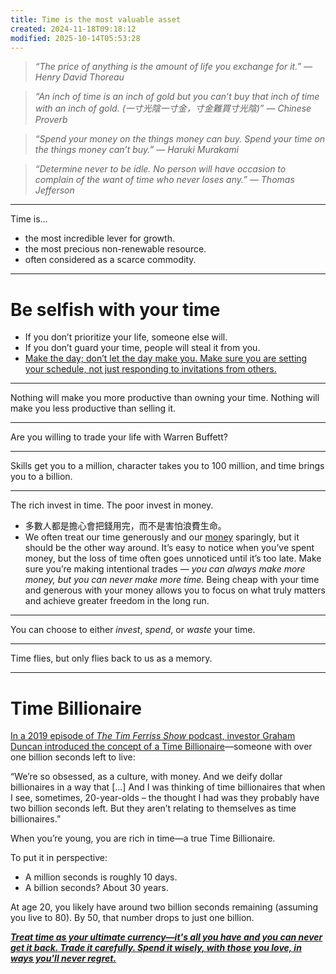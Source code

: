```yaml
---
title: Time is the most valuable asset
created: 2024-11-18T09:18:12
modified: 2025-10-14T05:53:28
---
```


> _“The price of anything is the amount of life you exchange for it.” — Henry David Thoreau_

> _“An inch of time is an inch of gold but you can’t buy that inch of time with an inch of gold. (一寸光陰一寸金，寸金難買寸光陰)” — Chinese Proverb_

> _“Spend your money on the things money can buy. Spend your time on the things money can’t buy.” — Haruki Murakami_

> _“Determine never to be idle. No person will have occasion to complain of the want of time who never loses any.” — Thomas Jefferson_

---

Time is…

* the most incredible lever for growth.
* the most precious non-renewable resource.
* often considered as a scarce commodity.

---

# Be selfish with your time

* If you don’t prioritize your life, someone else will.
* If you don’t guard your time, people will steal it from you.
* [Make the day; don’t let the day make you. Make sure you are setting your schedule, not just responding to invitations from others.](https://www.nytimes.com/2022/06/02/opinion/david-brooks-life-hacks.html)

---

Nothing will make you more productive than owning your time. Nothing will make you less productive than selling it.

---

Are you willing to trade your life with Warren Buffett?

---

Skills get you to a million, character takes you to 100 million, and time brings you to a billion.

---

The rich invest in time. The poor invest in money.

* 多數人都是擔心會把錢用完，而不是害怕浪費生命。
* We often treat our time generously and our [money](money.md) sparingly, but it should be the other way around. It’s easy to notice when you’ve spent money, but the loss of time often goes unnoticed until it’s too late. Make sure you’re making intentional trades — _you can always make more money, but you can never make more time._ Being cheap with your time and generous with your money allows you to focus on what truly matters and achieve greater freedom in the long run.

---

You can choose to either _invest_, _spend_, or _waste_ your time.

---

Time flies, but only flies back to us as a memory.

---

# Time Billionaire

[In a 2019 episode of *The Tim Ferriss Show* podcast, investor Graham Duncan introduced the concept of a Time Billionaire](https://tim.blog/2019/03/01/the-tim-ferriss-show-transcripts-graham-duncan-362/)—someone with over one billion seconds left to live:

“We’re so obsessed, as a culture, with money. And we deify dollar billionaires in a way that […] And I was thinking of time billionaires that when I see, sometimes, 20-year-olds – the thought I had was they probably have two billion seconds left. But they aren’t relating to themselves as time billionaires.”

When you’re young, you are rich in time—a true Time Billionaire.

To put it in perspective:

* A million seconds is roughly 10 days.
* A billion seconds? About 30 years.

At age 20, you likely have around two billion seconds remaining (assuming you live to 80). By 50, that number drops to just one billion.

_**[Treat time as your ultimate currency—it's all you have and you can never get it back. Trade it carefully. Spend it wisely, with those you love, in ways you'll never regret.](https://www.sahilbloom.com/newsletter/the-time-billionaire-a-concept-that-changed-my-life)**_
